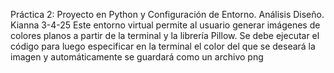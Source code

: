 Práctica 2: Proyecto en Python y Configuración de Entorno.
Análisis  Diseño.
Kianna 3-4-25
Este entorno virtual permite al usuario generar imágenes de colores planos a partir de la terminal y la librería Pillow. Se debe ejecutar el código para luego especificar en la terminal el color del que se deseará la imagen y automáticamente se guardará como un archivo png
